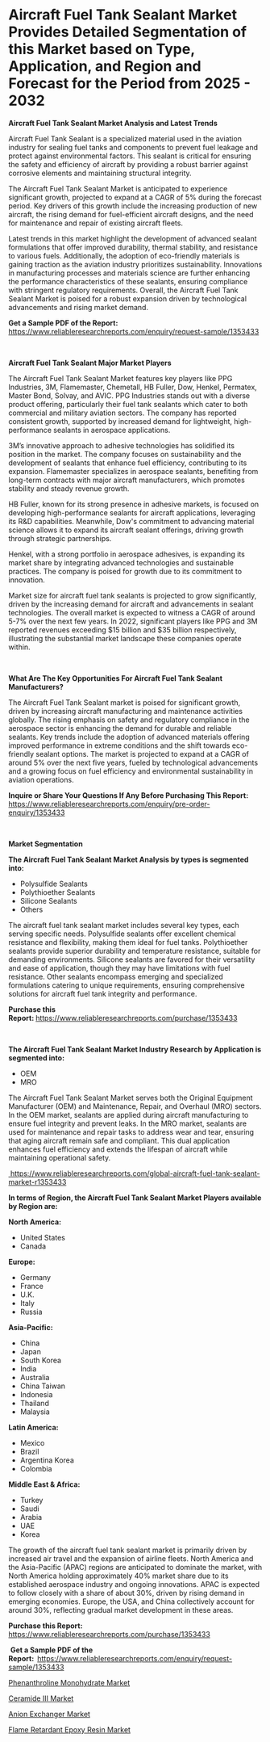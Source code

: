 <p><h1>Aircraft Fuel Tank Sealant Market Provides Detailed Segmentation of this Market based on Type, Application, and Region and Forecast for the Period from 2025 - 2032</h1></p><p><strong>Aircraft Fuel Tank Sealant Market Analysis and Latest Trends</strong></p>
<p><p>Aircraft Fuel Tank Sealant is a specialized material used in the aviation industry for sealing fuel tanks and components to prevent fuel leakage and protect against environmental factors. This sealant is critical for ensuring the safety and efficiency of aircraft by providing a robust barrier against corrosive elements and maintaining structural integrity.</p><p>The Aircraft Fuel Tank Sealant Market is anticipated to experience significant growth, projected to expand at a CAGR of 5% during the forecast period. Key drivers of this growth include the increasing production of new aircraft, the rising demand for fuel-efficient aircraft designs, and the need for maintenance and repair of existing aircraft fleets. </p><p>Latest trends in this market highlight the development of advanced sealant formulations that offer improved durability, thermal stability, and resistance to various fuels. Additionally, the adoption of eco-friendly materials is gaining traction as the aviation industry prioritizes sustainability. Innovations in manufacturing processes and materials science are further enhancing the performance characteristics of these sealants, ensuring compliance with stringent regulatory requirements. Overall, the Aircraft Fuel Tank Sealant Market is poised for a robust expansion driven by technological advancements and rising market demand.</p></p>
<p><strong>Get a Sample PDF of the Report:&nbsp;</strong> <a href="https://www.reliableresearchreports.com/enquiry/request-sample/1353433?utm_campaign=37&utm_medium=2&utm_source=Github&utm_content=ia&utm_term=30012025&utm_id=aircraft-fuel-tank-sealant">https://www.reliableresearchreports.com/enquiry/request-sample/1353433</a></p>
<p>&nbsp;</p>
<p><strong>Aircraft Fuel Tank Sealant Major Market Players</strong></p>
<p><p>The Aircraft Fuel Tank Sealant Market features key players like PPG Industries, 3M, Flamemaster, Chemetall, HB Fuller, Dow, Henkel, Permatex, Master Bond, Solvay, and AVIC. PPG Industries stands out with a diverse product offering, particularly their fuel tank sealants which cater to both commercial and military aviation sectors. The company has reported consistent growth, supported by increased demand for lightweight, high-performance sealants in aerospace applications.</p><p>3M’s innovative approach to adhesive technologies has solidified its position in the market. The company focuses on sustainability and the development of sealants that enhance fuel efficiency, contributing to its expansion. Flamemaster specializes in aerospace sealants, benefiting from long-term contracts with major aircraft manufacturers, which promotes stability and steady revenue growth.</p><p>HB Fuller, known for its strong presence in adhesive markets, is focused on developing high-performance sealants for aircraft applications, leveraging its R&D capabilities. Meanwhile, Dow's commitment to advancing material science allows it to expand its aircraft sealant offerings, driving growth through strategic partnerships.</p><p>Henkel, with a strong portfolio in aerospace adhesives, is expanding its market share by integrating advanced technologies and sustainable practices. The company is poised for growth due to its commitment to innovation.</p><p>Market size for aircraft fuel tank sealants is projected to grow significantly, driven by the increasing demand for aircraft and advancements in sealant technologies. The overall market is expected to witness a CAGR of around 5-7% over the next few years. In 2022, significant players like PPG and 3M reported revenues exceeding $15 billion and $35 billion respectively, illustrating the substantial market landscape these companies operate within.</p></p>
<p>&nbsp;</p>
<p><strong>What Are The Key Opportunities For Aircraft Fuel Tank Sealant Manufacturers?</strong></p>
<p><p>The Aircraft Fuel Tank Sealant market is poised for significant growth, driven by increasing aircraft manufacturing and maintenance activities globally. The rising emphasis on safety and regulatory compliance in the aerospace sector is enhancing the demand for durable and reliable sealants. Key trends include the adoption of advanced materials offering improved performance in extreme conditions and the shift towards eco-friendly sealant options. The market is projected to expand at a CAGR of around 5% over the next five years, fueled by technological advancements and a growing focus on fuel efficiency and environmental sustainability in aviation operations.</p></p>
<p><strong>Inquire or Share Your Questions If Any Before Purchasing This Report:</strong> <a href="https://www.reliableresearchreports.com/enquiry/pre-order-enquiry/1353433?utm_campaign=37&utm_medium=2&utm_source=Github&utm_content=ia&utm_term=30012025&utm_id=aircraft-fuel-tank-sealant">https://www.reliableresearchreports.com/enquiry/pre-order-enquiry/1353433</a></p>
<p>&nbsp;</p>
<p><strong>Market Segmentation</strong></p>
<p><strong>The Aircraft Fuel Tank Sealant Market Analysis by types is segmented into:</strong></p>
<p><ul><li>Polysulfide Sealants</li><li>Polythioether Sealants</li><li>Silicone Sealants</li><li>Others</li></ul></p>
<p><p>The aircraft fuel tank sealant market includes several key types, each serving specific needs. Polysulfide sealants offer excellent chemical resistance and flexibility, making them ideal for fuel tanks. Polythioether sealants provide superior durability and temperature resistance, suitable for demanding environments. Silicone sealants are favored for their versatility and ease of application, though they may have limitations with fuel resistance. Other sealants encompass emerging and specialized formulations catering to unique requirements, ensuring comprehensive solutions for aircraft fuel tank integrity and performance.</p></p>
<p><strong>Purchase this Report:&nbsp;</strong><a href="https://www.reliableresearchreports.com/purchase/1353433?utm_campaign=37&utm_medium=2&utm_source=Github&utm_content=ia&utm_term=30012025&utm_id=aircraft-fuel-tank-sealant">https://www.reliableresearchreports.com/purchase/1353433</a></p>
<p>&nbsp;</p>
<p><strong>The Aircraft Fuel Tank Sealant Market Industry Research by Application is segmented into:</strong></p>
<p><ul><li>OEM</li><li>MRO</li></ul></p>
<p><p>The Aircraft Fuel Tank Sealant Market serves both the Original Equipment Manufacturer (OEM) and Maintenance, Repair, and Overhaul (MRO) sectors. In the OEM market, sealants are applied during aircraft manufacturing to ensure fuel integrity and prevent leaks. In the MRO market, sealants are used for maintenance and repair tasks to address wear and tear, ensuring that aging aircraft remain safe and compliant. This dual application enhances fuel efficiency and extends the lifespan of aircraft while maintaining operational safety.</p></p>
<p><a href="https://www.reliableresearchreports.com/global-aircraft-fuel-tank-sealant-market-r1353433?utm_campaign=37&utm_medium=2&utm_source=Github&utm_content=ia&utm_term=30012025&utm_id=aircraft-fuel-tank-sealant">&nbsp;https://www.reliableresearchreports.com/global-aircraft-fuel-tank-sealant-market-r1353433</a></p>
<p><strong>In terms of Region, the Aircraft Fuel Tank Sealant Market Players available by Region are:</strong></p>
<p>
    <p> <strong> North America: </strong>
        <ul>
            <li>United States</li>
            <li>Canada</li>
        </ul>
        </p> 
    <p> <strong> Europe: </strong>
        <ul>
            <li>Germany</li>
            <li>France</li>
            <li>U.K.</li>
            <li>Italy</li>
            <li>Russia</li>
        </ul>
        </p> 
    <p> <strong> Asia-Pacific: </strong>
        <ul>
            <li>China</li>
            <li>Japan</li>
            <li>South Korea</li>
            <li>India</li>
            <li>Australia</li>
            <li>China Taiwan</li>
            <li>Indonesia</li>
            <li>Thailand</li>
            <li>Malaysia</li>
        </ul>
        </p> 
    <p> <strong> Latin America: </strong>
        <ul>
            <li>Mexico</li>
            <li>Brazil</li>
            <li>Argentina Korea</li>
            <li>Colombia</li>
        </ul>
        </p> 
    <p> <strong> Middle East & Africa: </strong>
        <ul>
            <li>Turkey</li>
            <li>Saudi</li>
            <li>Arabia</li>
            <li>UAE</li>
            <li>Korea</li>
        </ul>
    </p>
    </p>
<p><p>The growth of the aircraft fuel tank sealant market is primarily driven by increased air travel and the expansion of airline fleets. North America and the Asia-Pacific (APAC) regions are anticipated to dominate the market, with North America holding approximately 40% market share due to its established aerospace industry and ongoing innovations. APAC is expected to follow closely with a share of about 30%, driven by rising demand in emerging economies. Europe, the USA, and China collectively account for around 30%, reflecting gradual market development in these areas.</p></p>
<p><strong>Purchase this Report: </strong><a href="https://www.reliableresearchreports.com/purchase/1353433?utm_campaign=37&utm_medium=2&utm_source=Github&utm_content=ia&utm_term=30012025&utm_id=aircraft-fuel-tank-sealant">https://www.reliableresearchreports.com/purchase/1353433</a></p>
<p>&nbsp;<strong>Get a Sample PDF of the Report:&nbsp;&nbsp;</strong><a href="https://www.reliableresearchreports.com/enquiry/request-sample/1353433?utm_campaign=37&utm_medium=2&utm_source=Github&utm_content=ia&utm_term=30012025&utm_id=aircraft-fuel-tank-sealant">https://www.reliableresearchreports.com/enquiry/request-sample/1353433</a></p>
<p><strong></strong></p>
<p><p><a href="https://github.com/namaqbagels64/Market-Research-Report-List-1/blob/main/phenanthroline-monohydrate-market.md?utm_campaign=37&utm_medium=2&utm_source=Github&utm_content=ia&utm_term=30012025&utm_id=aircraft-fuel-tank-sealant">Phenanthroline Monohydrate Market</a></p><p><a href="https://github.com/scaseiargas/Market-Research-Report-List-1/blob/main/ceramide-iii-market.md?utm_campaign=37&utm_medium=2&utm_source=Github&utm_content=ia&utm_term=30012025&utm_id=aircraft-fuel-tank-sealant">Ceramide III Market</a></p><p><a href="https://github.com/ngozudapshi/Market-Research-Report-List-1/blob/main/anion-exchanger-market.md?utm_campaign=37&utm_medium=2&utm_source=Github&utm_content=ia&utm_term=30012025&utm_id=aircraft-fuel-tank-sealant">Anion Exchanger Market</a></p><p><a href="https://github.com/wwwkeltoum/Market-Research-Report-List-5/blob/main/flame-retardant-epoxy-resin-market.md?utm_campaign=37&utm_medium=2&utm_source=Github&utm_content=ia&utm_term=30012025&utm_id=aircraft-fuel-tank-sealant">Flame Retardant Epoxy Resin Market</a></p></p>